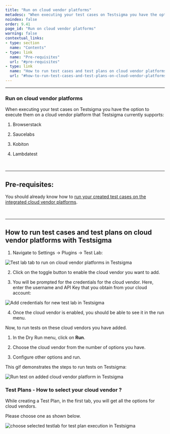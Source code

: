 ```yaml
---
title: "Run on cloud vendor platforms"
metadesc: "When executing your test cases on Testsigma you have the option to execute them on a cloud vendor platform. Learn how to run tests on cloud vendor platforms in Testsigma"
noindex: false
order: 9.41
page_id: "Run on cloud vendor platforms"
warning: false
contextual_links:
- type: section
  name: "Contents" 
- type: link
  name: "Pre-requisites"
  url: "#pre-requisites"
- type: link
  name: "How to run test cases and test plans on cloud vendor platforms with Testsigma"
  url: "#how-to-run-test-cases-and-test-plans-on-cloud-vendor-platforms-with-testsigma"
---
```


---

### Run on cloud vendor platforms

When executing your test cases on Testsigma you have the option to execute them on a cloud vendor platform that Testsigma currently supports:

1. Browserstack
   
2. Saucelabs
   
3. Kobiton
   
4. Lambdatest

&emsp;

---
## **Pre-requisites:**
You should already know how to [run your created test cases on the integrated cloud vendor platforms](https://testsigma.com/docs/runs/adhoc-runs/).

&emsp;

---
## **How to run test cases and test plans on cloud vendor platforms with Testsigma**
1. Navigate to Settings → Plugins → Test Lab:

![Test lab tab to run on cloud vendor platforms in Testsigma](https://docs.testsigma.com/images/run-on-cloud-vendor-platforms/test-lab-tab-run-on-cloud-vendor-platforms-testsigma.png)

2. Click on the toggle button to enable the cloud vendor you want to add.

3. You will be prompted for the credentials for the cloud vendor. Here, enter the username and API Key that you obtain from your cloud account:

![Add credentials for new test lab in Testsigma](https://docs.testsigma.com/images/run-on-cloud-vendor-platforms/add-credentials-for-new-test-lab-testsigma.png)

4. Once the cloud vendor is enabled, you should be able to see it in the run menu.

Now, to run tests on these cloud vendors you have added.

1. In the Dry Run menu, click on **Run**.
   
2. Choose the cloud vendor from the number of options you have.
    
3. Configure other options and run.


This gif demonstrates the steps to run tests on Testsigma:

![Run test on added cloud vendor platform in Testsigma](https://s3.amazonaws.com/static-docs.testsigma.com/new_images/projects/applications/vendorpf.gif)

### Test Plans - How to select your cloud vendor ?
While creating a Test Plan, in the first tab, you will get all the options for cloud vendors. 

Please choose one as shown below. 

![choose selected testlab for test plan execution in Testsigma](https://s3.amazonaws.com/static-docs.testsigma.com/new_images/projects/applications/vendorpf.gif)
